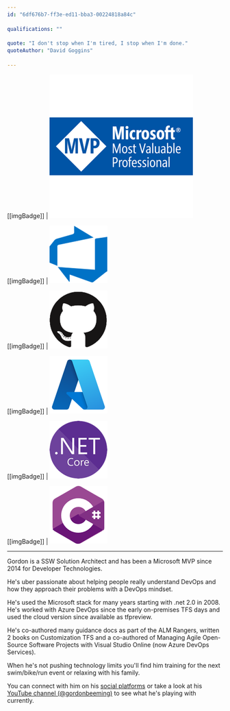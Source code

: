 ```yaml
---
id: "6df676b7-ff3e-ed11-bba3-00224818a84c"

qualifications: ""

quote: "I don't stop when I'm tired, I stop when I'm done."
quoteAuthor: "David Goggins"

---
```


[[imgBadge]]
| [![Microsoft MVP - Developer Technologies](../badges/Certification-microsoft-mvp.png)](https://mvp.microsoft.com/en-us/PublicProfile/5000879)

[[imgBadge]]
| ![Azure DevOps](../badges/Business-microsoft-azure-devops.png)

[[imgBadge]]
| ![Azure DevOps](../badges/Developer-github.png)

[[imgBadge]]
| ![azure-logo.png](../badges/Business-microsoft-azure.png)

[[imgBadge]]
| ![.NET Core](../badges/Developer-dotnet-core.png)

[[imgBadge]]
| ![C#](../badges/Developer-c-sharp.png)

---

Gordon is a SSW Solution Architect and has been a Microsoft MVP since 2014 for Developer Technologies.

He's uber passionate about helping people really understand DevOps and how they approach their problems with a DevOps mindset.

He's used the Microsoft stack for many years starting with .net 2.0 in 2008. He's worked with Azure DevOps since the early on-premises TFS days and used the cloud version since available as tfpreview. 

He's co-authored many guidance docs as part of the ALM Rangers, written 2 books on Customization TFS and a co-authored of Managing Agile Open-Source Software Projects with Visual Studio Online (now Azure DevOps Services).

When he's not pushing technology limits you'll find him training for the next swim/bike/run event or relaxing with his family. 

You can connect with him on his [social platforms](https://gordonbeeming.com/) or take a look at his [YouTube channel (@gordonbeeming)](https://www.youtube.com/@gordonbeeming) to see what he's playing with currently.
